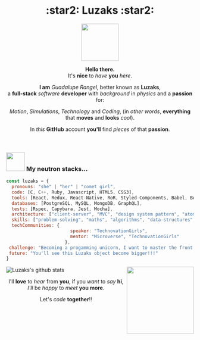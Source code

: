 <h1 align="center">:star2: Luzaks :star2:</h1>
 
  <p align="center"> <img src="https://media.giphy.com/media/mEKTbwnASXa8APeVUK/source.gif" width="100"></p>
  
  <p align="center"> <strong> Hello there.</strong><br>It's <strong> nice </strong>to <em>have</em> <strong>you</strong> <em>here</em>. </p>
  <p align="center"><strong> I am</strong> <em>Guadalupe Rangel</em>, better known as <strong>Luzaks</strong>, <br> a <strong>full-stack</strong> <em>software</em> <strong>developer</strong> with <em>background</em> in <em>physics</em> and a <strong>passion</strong> for:</p>  
  
  <p align="center"><em>Motion</em>, <em>Simulations</em>, <em>Technology</em> and <em>Coding</em>, (in <em>other words</em>, <strong>everything</strong> that <strong>moves</strong> and <strong>looks</strong> <em>cool</em>).</p>
    <p align="center">In <em>this</em> <strong>GitHub</strong> account <strong>you'll</strong> find <em>pieces</em> of that <strong>passion</strong>.</p>
        <p align="center"><br></p>

### <img src="https://media.giphy.com/media/VgCDAzcKvsR6OM0uWg/giphy.gif" width="50"> My neutron stacks...

```javascript
const luzaks = {
  pronouns: "she" | "her" | "comet girl",
  code: [C, C++, Ruby, Javascript, HTML5, CSS3],
  tools: [React, Redux, React-Native, RoR, Styled-Components, Babel, Botstrap, Phaser3, Middleman, SCSS/SASS],
  databases: [PostgreSQL, MySQL, MongoDB, GraphQL],
  tests: [Rspec, Capybara, Jest, Mocha],
  architecture: ["client-server", "MVC", "design system pattern", "atomic-design"],
  skills: ["problem-solving", "maths", "algorithms", "data-structures", "applied-physics", "computational-physics"],
  techCommunities: {
                        speaker: "TechnovationGirls",
                        mentor: "Microverse", "TechnovationGirls"
                      },
 challenge: "Becoming a progamming unicorn, I want to master the front end and back end technologies.",
 future: "You'll see this Luzaks object become bigger!!!"
}
```

<div>
	
<img align="right" src="https://media.giphy.com/media/RLsfgZfNGJ3fzlMXdV/source.gif" width="180">

![Luzaks's github stats](https://github-readme-stats.vercel.app/api?username=Luzaks&show_icons=true&theme=radical)

</div>
<p align="center"> I'll <strong>love</strong> to <em>hear</em> from <strong>you</strong>, if you <em>want</em> to <em>say</em> <strong>hi</strong>, <em>I'll</em> be <em>happy</em> to <em>meet</em> <strong>you more</strong>.</p>
<p align="center">Let's <em>code</em> <strong>together</strong>!!</p>
